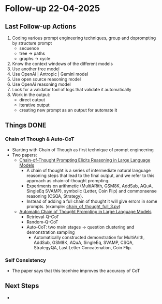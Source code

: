 # Follow-up 22-04-2025

## Last Follow-up Actions
1. Coding various prompt engineering techniques, group and doprompting by structure prompt
	- secuence
	- tree -> paths
	- graphs -> cycle
2. Know the context windows of the different models
3. Use another free model
4. Use OpenAi | Antropic | Gemini model
5. Use open source reasoning model
6. Use OpenAi reasoning model
7. Look for a validator tool of logs that validate it automatically
8. Work in the output:
    - direct output
    - iterative output 
    - creating new prompt as an output for automate it

## Things DONE
### Chain of Though & Auto-CoT
- Starting with Chain of Though as first technique of prompt engineering
- Two papers:
    - [Chain-of-Thought Prompting Elicits Reasoning in Large Language Models](https://github.com/federicoperezmarina/101_phd/tree/main/papers/2201.11903)
        - A chain of thought is a series of intermediate natural language reasoning steps that lead to the final output, and we refer to this approach as chain-of-thought prompting.
        - Experiments on arithmetic (MultiARith, GSM8K, AddSub, AQuA, SingleEq SVAMP), symbolic (Letter, Coin Flip) and commonsense reasoning (CSQA, Strategy).
        - Instead of adding a full chain of thought it will give errors in some prompts. (example: [chain_of_thought_full_3.py](https://github.com/federicoperezmarina/101_phd/blob/main/code/prompt_engineering_techniques/1_secuence/chain_of_thought_full_3.py))
    - [Automatic Chain of Thought Prompting in Large Language Models](https://github.com/federicoperezmarina/101_phd/tree/main/papers/2210.03493)
        - Retrieval-Q-CoT
        - Random-Q-CoT
        - Auto-CoT: two main stages -> question clustering and demonstration sampling
            - Automatically constructed demonstration for MultiArith, AddSub, GSM8K, AQuA, SingleEq, SVAMP, CSQA, StrategyQA, Last Letter Concatenation, Coin Flip.


### Self Consistency
- The paper says that this tecnhine improves the accuracy of CoT


## Next Steps
- 

